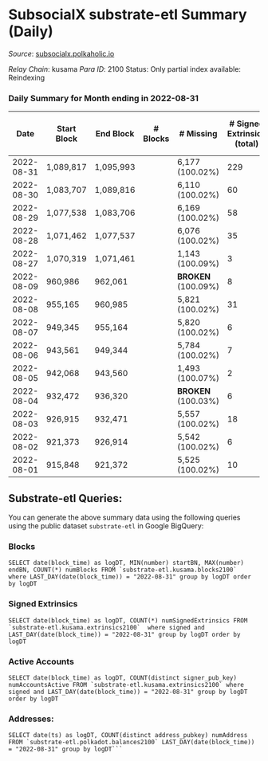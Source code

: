 # SubsocialX substrate-etl Summary (Daily)

_Source_: [subsocialx.polkaholic.io](https://subsocialx.polkaholic.io)

*Relay Chain*: kusama
*Para ID*: 2100
Status: Only partial index available: Reindexing


### Daily Summary for Month ending in 2022-08-31


| Date | Start Block | End Block | # Blocks | # Missing | # Signed Extrinsics (total) | # Active Accounts | # Addresses with Balances | # Events | # Transfers | # XCM Transfers In | # XCM Transfers Out |
| ---- | ----------- | --------- | -------- | --------- | --------------------------- | ----------------- | ------------------------- | -------- | ----------- | ------------------ | ------------------- |
| 2022-08-31 | 1,089,817 | 1,095,993 |  | 6,177 (100.02%) | 229 |  | 33,757 | 267,124 | 1  |   |   |
| 2022-08-30 | 1,083,707 | 1,089,816 |  | 6,110 (100.02%) | 60 |  |  | 12,343 |   |   |   |
| 2022-08-29 | 1,077,538 | 1,083,706 |  | 6,169 (100.02%) | 58 |  |  | 12,462 |   |   |   |
| 2022-08-28 | 1,071,462 | 1,077,537 |  | 6,076 (100.02%) | 35 |  |  | 12,227 |   |   |   |
| 2022-08-27 | 1,070,319 | 1,071,461 |  | 1,143 (100.09%) | 3 |  |  | 2,293 |   |   |   |
| 2022-08-09 | 960,986 | 962,061 |  |  **BROKEN** (100.09%) | 8 | 5 |  | 2,167 |   |   |   |
| 2022-08-08 | 955,165 | 960,985 |  | 5,821 (100.02%) | 31 | 22 |  | 11,648 | 1  |   |   |
| 2022-08-07 | 949,345 | 955,164 |  | 5,820 (100.02%) | 6 | 4 |  | 11,553 |   |   |   |
| 2022-08-06 | 943,561 | 949,344 |  | 5,784 (100.02%) | 7 | 7 |  | 11,443 |   |   |   |
| 2022-08-05 | 942,068 | 943,560 |  | 1,493 (100.07%) | 2 | 2 |  | 2,713 |   |   |   |
| 2022-08-04 | 932,472 | 936,320 |  |  **BROKEN** (100.03%) | 6 | 4 |  | 7,710 |   |   |   |
| 2022-08-03 | 926,915 | 932,471 |  | 5,557 (100.02%) | 18 | 11 |  | 11,170 |   |   |   |
| 2022-08-02 | 921,373 | 926,914 |  | 5,542 (100.02%) | 6 | 4 |  | 11,102 |   |   |   |
| 2022-08-01 | 915,848 | 921,372 |  | 5,525 (100.02%) | 10 | 7 |  | 11,079 |   |   |   |

## Substrate-etl Queries:
You can generate the above summary data using the following queries using the public dataset `substrate-etl` in Google BigQuery:


### Blocks
```
SELECT date(block_time) as logDT, MIN(number) startBN, MAX(number) endBN, COUNT(*) numBlocks FROM `substrate-etl.kusama.blocks2100`  where LAST_DAY(date(block_time)) = "2022-08-31" group by logDT order by logDT
```


### Signed Extrinsics
```
SELECT date(block_time) as logDT, COUNT(*) numSignedExtrinsics FROM `substrate-etl.kusama.extrinsics2100`  where signed and LAST_DAY(date(block_time)) = "2022-08-31" group by logDT order by logDT
```


### Active Accounts
```
SELECT date(block_time) as logDT, COUNT(distinct signer_pub_key) numAccountsActive FROM `substrate-etl.kusama.extrinsics2100` where signed and LAST_DAY(date(block_time)) = "2022-08-31" group by logDT order by logDT
```


### Addresses:
```
SELECT date(ts) as logDT, COUNT(distinct address_pubkey) numAddress FROM `substrate-etl.polkadot.balances2100` LAST_DAY(date(block_time)) = "2022-08-31" group by logDT```

